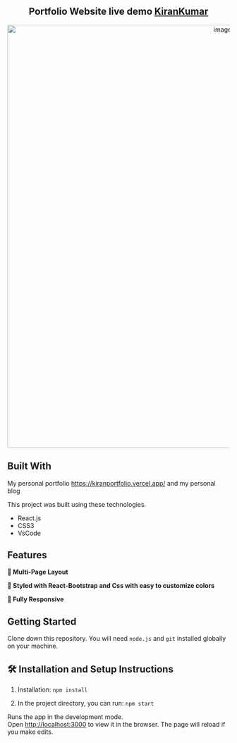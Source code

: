 <h2 align="center">
  Portfolio Website live demo
  <a href="" target="_blank">KiranKumar</a>
</h2>
<div align="center">
  <img width="960" alt="image" src="">
</div>

## Built With

My personal portfolio   <a href="https://kiranportfolio.vercel.app/" target="_blank">https://kiranportfolio.vercel.app/</a> and my personal blog   <br/>

This project was built using these technologies.

- React.js
- CSS3
- VsCode

## Features

**📖 Multi-Page Layout**

**🎨 Styled with React-Bootstrap and Css with easy to customize colors**

**📱 Fully Responsive**

## Getting Started

Clone down this repository. You will need `node.js` and `git` installed globally on your machine.

## 🛠 Installation and Setup Instructions

1. Installation: `npm install`

2. In the project directory, you can run: `npm start`

Runs the app in the development mode.\
Open [http://localhost:3000](http://localhost:3000) to view it in the browser.
The page will reload if you make edits.


